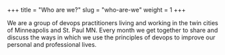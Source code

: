 +++
title = "Who are we?"
slug = "who-are-we"
weight = 1
+++

We are a group of devops practitioners living and working in the twin cities of
Minneapolis and St. Paul MN. Every month we get together to share and
discuss the ways in which we use the principles of devops to improve our personal
and professional lives.
